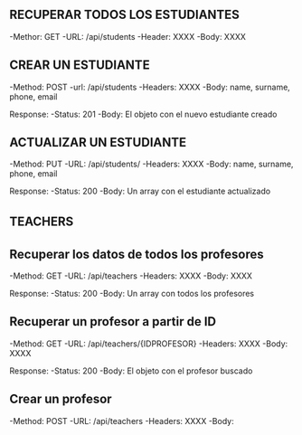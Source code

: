 ## RECUPERAR TODOS LOS ESTUDIANTES

-Methor: GET
-URL: /api/students
-Header: XXXX
-Body: XXXX

## CREAR UN ESTUDIANTE

-Method: POST
-url: /api/students
-Headers: XXXX
-Body: name, surname, phone, email

Response:
-Status: 201
-Body: El objeto con el nuevo estudiante creado

## ACTUALIZAR UN ESTUDIANTE

-Method: PUT
-URL: /api/students/<StudentID>
-Headers: XXXX
-Body: name, surname, phone, email

Response:
-Status: 200
-Body: Un array con el estudiante actualizado

######

## TEACHERS

######

## Recuperar los datos de todos los profesores

-Method: GET
-URL: /api/teachers
-Headers: XXXX
-Body: XXXX

Response:
-Status: 200
-Body: Un array con todos los profesores

## Recuperar un profesor a partir de ID

-Method: GET
-URL: /api/teachers/{IDPROFESOR}
-Headers: XXXX
-Body: XXXX

Response:
-Status: 200
-Body: El objeto con el profesor buscado

## Crear un profesor

-Method: POST
-URL: /api/teachers
-Headers: XXXX
-Body:
